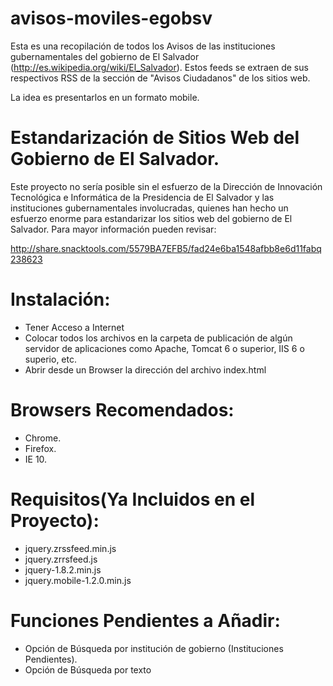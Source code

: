 avisos-moviles-egobsv
=====================

Esta es una recopilación de todos los Avisos de las instituciones gubernamentales del gobierno de El Salvador (http://es.wikipedia.org/wiki/El_Salvador). Estos feeds se extraen de sus respectivos RSS de la sección de "Avisos Ciudadanos" de los sitios web.

La idea es presentarlos en un formato mobile.

Estandarización de Sitios Web del Gobierno de El Salvador.
==============================================================
Este proyecto no sería posible sin el esfuerzo de la Dirección de Innovación Tecnológica e Informática de la Presidencia de El Salvador y las instituciones gubernamentales involucradas, quienes han hecho un
esfuerzo enorme para estandarizar los sitios web del gobierno de El Salvador. Para mayor información pueden revisar:

http://share.snacktools.com/5579BA7EFB5/fad24e6ba1548afbb8e6d11fabq238623

Instalación:
=============
* Tener Acceso a Internet
* Colocar todos los archivos en la carpeta de publicación de algún servidor de aplicaciones como Apache, Tomcat 6 o superior, IIS 6 o superio, etc.
* Abrir desde un Browser la dirección del archivo index.html

Browsers Recomendados:
======================
* Chrome.
* Firefox.
* IE 10.

Requisitos(Ya Incluidos en el Proyecto):
===========
* jquery.zrssfeed.min.js
* jquery.zrrsfeed.js
* jquery-1.8.2.min.js
* jquery.mobile-1.2.0.min.js

Funciones Pendientes a Añadir:
===================
* Opción de Búsqueda por institución de gobierno (Instituciones Pendientes).
* Opción de Búsqueda por texto
